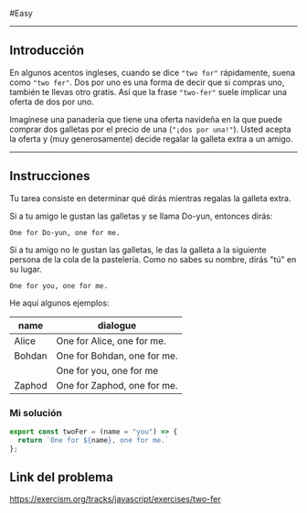 #Easy
____
## Introducción 

En algunos acentos ingleses, cuando se dice `"two for"` rápidamente, suena como `"two fer"`. Dos por uno es una forma de decir que si compras uno, también te llevas otro gratis. Así que la frase `"two-fer"` suele implicar una oferta de dos por uno.  
  
Imagínese una panadería que tiene una oferta navideña en la que puede comprar dos galletas por el precio de una (`"¡dos por una!"`). Usted acepta la oferta y (muy generosamente) decide regalar la galleta extra a un amigo.
___
## Instrucciones 

Tu tarea consiste en determinar qué dirás mientras regalas la galleta extra.  
  
Si a tu amigo le gustan las galletas y se llama Do-yun, entonces dirás:

```
One for Do-yun, one for me.
```

Si a tu amigo no le gustan las galletas, le das la galleta a la siguiente persona de la cola de la pastelería. Como no sabes su nombre, dirás "tú" en su lugar.

```
One for you, one for me.
```

He aquí algunos ejemplos:

| name   | dialogue                    |
| ------ | --------------------------- |
| Alice  | One for Alice, one for me.  |
| Bohdan | One for Bohdan, one for me. |
|        | One for you, one for me     |
| Zaphod | One for Zaphod, one for me. |
### Mi solución

```js
export const twoFer = (name = "you") => {
  return `One for ${name}, one for me.`
};
```
## Link del problema

https://exercism.org/tracks/javascript/exercises/two-fer